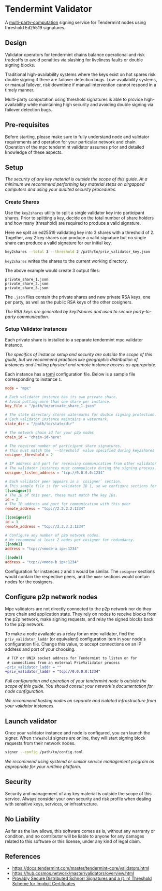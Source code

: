 # Tendermint Validator

A [multi-party-computation](https://en.wikipedia.org/wiki/Secure_multi-party_computation) signing service for Tendermint nodes using threshold Ed25519 signatures.

## Design

Validator operators for tendermint chains balance operational and risk tradeoffs to avoid penalties via slashing for liveliness faults or double signing blocks.

Traditional high-availability systems where the keys exist on hot spares risk double signing if there are failover detection bugs. Low-availability systems, or manual failover, risk downtime if manual intervention cannot respond in a timely manner.

Multi-party computation using threshold signatures is able to provide high-availability while maintaining high security and avoiding double signing via failover detection bugs.

## Pre-requisites

Before starting, please make sure to fully understand node and validator requirements and operation for your particular network and chain. Operation of the mpc tendermint validator assumes prior and detailed knowledge of these aspects.

## Setup

_The security of any key material is outside the scope of this guide. At a minimum we recommend performing key material steps on airgapped computers and using your audited security procedures._

### Create Shares

Use the `key2shares` utility to split a single validator key into participant shares. Prior to splitting a key, decide on the total number of share holders and how many (threshold) are required to produce a valid signature.

Here we split an ed25519 validating key into 3 shares with a threshold of 2. Together, any 2 key shares can produce a valid signature but no single share can produce a valid signature for our initial key.

```bash
key2shares --total 3 --threshold 2 /path/to/priv_validator_key.json
```

`key2shares` writes the shares to the current working directory.

The above example would create 3 output files:

```
private_share_1.json
private_share_2.json
private_share_3.json
```

The `.json` files contain the private shares and new private RSA keys, one per party, as well as the public RSA keys of the other cosigners.

_The RSA keys are generated by key2shares and used to secure party-to-party communication._

### Setup Validator Instances

Each private share is installed to a separate tendermint mpc validator instance.

_The specifics of instance setup and security are outside the scope of this guide, but we recommend practices like geographic distribution of instances and limiting physical and remote instance access as appropriate._

Each instance has a [toml](https://github.com/toml-lang/toml) configuration file. Below is a sample file corresponding to instance `1`.

```toml
mode = "mpc"

# Each validator instance has its own private share.
# Avoid putting more than one share per instance.
key_file = "/path/to/private_share_1.json"

# The state directory stores watermarks for double signing protection.
# Each validator instance maintains a watermark.
state_dir = "/path/to/state/dir"

# The network chain id for your p2p nodes
chain_id = "chain-id-here"

# The required number of participant share signatures.
# This must match the `--threshold` value specified during key2shares
cosigner_threshold = 2

# IP address and port for receiving communication from other validator instances.
# The validator instances must communicate during the signing process.
cosigner_listen_address = "tcp://0.0.0.0:1234"

# Each validator peer appears in a `cosigner` section.
# This sample file is for validator ID 1, so we configure sections for peers 2 and 3.
[[cosigner]]
# The ID of this peer, these must match the key IDs.
id = 2
# The IP address and port for communication with this peer
remote_address = "tcp://2.2.2.2:1234"

[[cosigner]]
id = 3
remote_address = "tcp://3.3.3.3:1234"

# Configure any number of p2p network nodes.
# We recommend at least 2 nodes per cosigner for redundancy.
[[node]]
address = "tcp://<node-a ip>:1234"

[[node]]
address = "tcp://<node-b ip>:1234"
```

Configuration for instances `2` and `3` would be similar. The `cosigner` sections would contain the respective peers, and the `node` sections would contain nodes for the cosigners.

## Configure p2p network nodes

Mpc validators are not directly connected to the p2p network nor do they store chain and application state. They rely on nodes to receive blocks from the p2p network, make signing requests, and relay the signed blocks back to the p2p network.

To make a node available as a relay for an mpc validator, find the `priv_validator_laddr` (or equivalent) configuration item in your node's configuration file. Change this value, to accept connections on an IP address and port of your choosing.

```diff
 # TCP or UNIX socket address for Tendermint to listen on for
 # connections from an external PrivValidator process
-priv_validator_laddr = ""
+priv_validator_laddr = "tcp://0.0.0.0:1234"
```

_Full configuration and operation of your tendermint node is outside the scope of this guide. You should consult your network's documentation for node configuration._

_We recommend hosting nodes on separate and isolated infrastructure from your validator instances._

## Launch validator

Once your validator instance and node is configured, you can launch the signer. When `threshold` signers are online, they will start signing block requests from their network nodes.

```bash
signer --config /path/to/config.toml
```

_We recommend using systemd or similar service management program as appropriate for your runtime platform._

## Security

Security and management of any key material is outside the scope of this service. Always consider your own security and risk profile when dealing with sensitive keys, services, or infrastructure.

## No Liability

As far as the law allows, this software comes as is,
without any warranty or condition, and no contributor
will be liable to anyone for any damages related to this
software or this license, under any kind of legal claim.

## References

- https://docs.tendermint.com/master/tendermint-core/validators.html
- https://hub.cosmos.network/master/validators/overview.html
- [Provably Secure Distributed Schnorr Signatures
  and a (t, n) Threshold Scheme for Implicit
  Certificates](http://cacr.uwaterloo.ca/techreports/2001/corr2001-13.ps)
